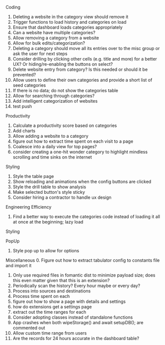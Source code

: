 Coding
1. Deleting a website in the category view should remove it    
1. Trigger functions to load history and categories on load
1. Ensure that dashboard loads categories appropriately
1. Can a website have multiple categories?
1. Allow removing a category from a website
1. Allow for bulk edits/categorization?
1. Deleting a category should move all its entries over to the misc group or ask the user for next steps
1. Consider drilling by clicking other cells (e.g. title and more) for a better UX? Or hiding/re-enabling the buttons on select?
1. Delete website entry from category? Is this needed or should it be prevented?
1. Allow users to define their own categories and provide a short list of seed categories
1. If there is no data; do not show the categories table 
1. Allow for searching through categories?
1. Add intelligent categorization of websites
1. test push

Productivity
1. Calculate a productivity score based on categories
1. Add charts
1. Allow adding a website to a category
1. figure out how to extract time spent on each visit to a page
1. Coalesce into a daily view for top pages?
1. consider creating a one-hit wonder category to highlight mindless scrolling and time sinks on the internet

Styling
1. Style the table page
2. Show reloading and animations when the config buttons are clicked
1. Style the drill table to show analysis
1. Make selected button's style sticky
1. Consider hiring a contractor to handle ux design

Engineering Efficiency
1. Find a better way to execute the categories code instead of loading it all at once at the beginning; lazy load

Styling

PopUp
1. Style pop up to allow for options

Miscellaneous
0. Figure out how to extract tabulator config to constants file and import it
1. Only use required files in fomantic dist to minimize payload size; does this even matter given that this is an extension?
1. Periodically scan the history? Every hour maybe or every day?
2. Process into sources and destinations
3. Process time spent on each
4. figure out how to show a page with details and settings
5. how do extensions get a settings page
6. extract out the time ranges for each
7. Consider adopting classes instead of standalone functions
1. App crashes when both wipeStorage() and await setupDB(); are commented out
1. Allow custom time range from users
1. Are the records for 24 hours accurate in the dashboard table?